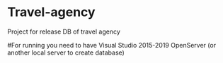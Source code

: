 # Travel-agency
Project for release DB of travel agency

#For running you need to have
Visual Studio 2015-2019
OpenServer (or another local server to create database)
